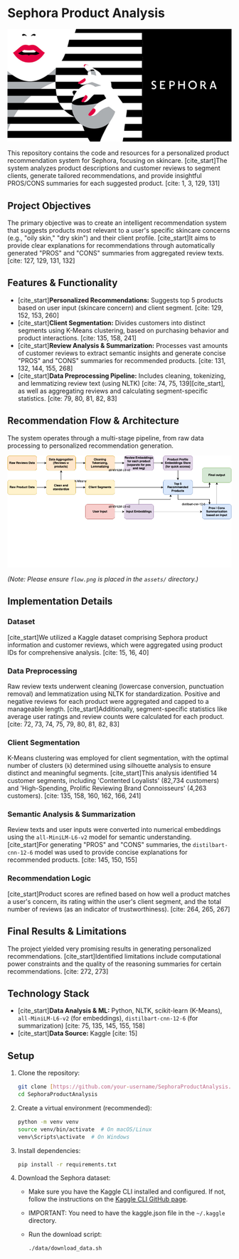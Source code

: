 # Sephora Product Analysis

![Dataset Cover](assets/dataset-cover.jpg)

This repository contains the code and resources for a personalized product recommendation system for Sephora, focusing on skincare. [cite_start]The system analyzes product descriptions and customer reviews to segment clients, generate tailored recommendations, and provide insightful PROS/CONS summaries for each suggested product. [cite: 1, 3, 129, 131]

## Project Objectives

The primary objective was to create an intelligent recommendation system that suggests products most relevant to a user's specific skincare concerns (e.g., "oily skin," "dry skin") and their client profile. [cite_start]It aims to provide clear explanations for recommendations through automatically generated "PROS" and "CONS" summaries from aggregated review texts. [cite: 127, 129, 131, 132]

## Features & Functionality

* [cite_start]**Personalized Recommendations:** Suggests top 5 products based on user input (skincare concern) and client segment. [cite: 129, 152, 153, 260]
* [cite_start]**Client Segmentation:** Divides customers into distinct segments using K-Means clustering, based on purchasing behavior and product interactions. [cite: 135, 158, 241]
* [cite_start]**Review Analysis & Summarization:** Processes vast amounts of customer reviews to extract semantic insights and generate concise "PROS" and "CONS" summaries for recommended products. [cite: 131, 132, 144, 155, 268]
* [cite_start]**Data Preprocessing Pipeline:** Includes cleaning, tokenizing, and lemmatizing review text (using NLTK) [cite: 74, 75, 139][cite_start], as well as aggregating reviews and calculating segment-specific statistics. [cite: 79, 80, 81, 82, 83]

## Recommendation Flow & Architecture

The system operates through a multi-stage pipeline, from raw data processing to personalized recommendation generation.

![Recommendation Flow Diagram](assets/flow.png)

*(Note: Please ensure `flow.png` is placed in the `assets/` directory.)*

## Implementation Details

### Dataset
[cite_start]We utilized a Kaggle dataset comprising Sephora product information and customer reviews, which were aggregated using product IDs for comprehensive analysis. [cite: 15, 16, 40]

### Data Preprocessing
Raw review texts underwent cleaning (lowercase conversion, punctuation removal) and lemmatization using NLTK for standardization. Positive and negative reviews for each product were aggregated and capped to a manageable length. [cite_start]Additionally, segment-specific statistics like average user ratings and review counts were calculated for each product. [cite: 72, 73, 74, 75, 79, 80, 81, 82, 83]

### Client Segmentation
K-Means clustering was employed for client segmentation, with the optimal number of clusters (`k`) determined using silhouette analysis to ensure distinct and meaningful segments. [cite_start]This analysis identified 14 customer segments, including 'Contented Loyalists' (82,734 customers) and 'High-Spending, Prolific Reviewing Brand Connoisseurs' (4,263 customers). [cite: 135, 158, 160, 162, 166, 241]

### Semantic Analysis & Summarization
Review texts and user inputs were converted into numerical embeddings using the `all-MiniLM-L6-v2` model for semantic understanding. [cite_start]For generating "PROS" and "CONS" summaries, the `distilbart-cnn-12-6` model was used to provide concise explanations for recommended products. [cite: 145, 150, 155]

### Recommendation Logic
[cite_start]Product scores are refined based on how well a product matches a user's concern, its rating within the user's client segment, and the total number of reviews (as an indicator of trustworthiness). [cite: 264, 265, 267]

## Final Results & Limitations

The project yielded very promising results in generating personalized recommendations. [cite_start]Identified limitations include computational power constraints and the quality of the reasoning summaries for certain recommendations. [cite: 272, 273]

## Technology Stack

* [cite_start]**Data Analysis & ML:** Python, NLTK, scikit-learn (K-Means), `all-MiniLM-L6-v2` (for embeddings), `distilbart-cnn-12-6` (for summarization) [cite: 75, 135, 145, 155, 158]
* [cite_start]**Data Source:** Kaggle [cite: 15]

## Setup

1.  Clone the repository:

    ```bash
    git clone [https://github.com/your-username/SephoraProductAnalysis.git](https://github.com/your-username/SephoraProductAnalysis.git)
    cd SephoraProductAnalysis
    ```

2.  Create a virtual environment (recommended):

    ```bash
    python -m venv venv
    source venv/bin/activate  # On macOS/Linux
    venv\Scripts\activate  # On Windows
    ```

3.  Install dependencies:

    ```bash
    pip install -r requirements.txt
    ```

4.  Download the Sephora dataset:

    * Make sure you have the Kaggle CLI installed and configured. If not, follow the instructions on the [Kaggle CLI GitHub page](https://github.com/Kaggle/kaggle-api).
    * IMPORTANT: You need to have the kaggle.json file in the `~/.kaggle` directory.
    * Run the download script:

        ```bash
        ./data/download_data.sh
        ```
